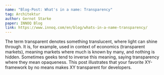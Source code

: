 ```yaml
---
name: "Blog-Post: What's in a name: Transparency"
tag: Architektur
author: Gernot Starke
paper: INNOQ Blog
link: https://www.innoq.com/en/blog/whats-in-a-name-transparency/
---
```

The term transparent denotes something translucent, where light can shine through. 
It is, for example, used in context of economics (transparent markets), meaning markets where much is known by many, 
and nothing is hidden. Sometimes geeks tend to inverse this meaning, saying transparency where they mean opaqueness. 
This post illustrates that your favorite XY-framework by no means makes XY transparent for developers.
